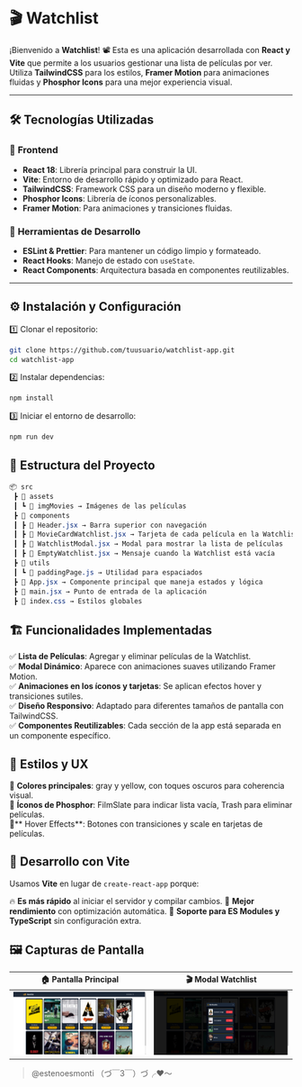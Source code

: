 # 🎬 Watchlist

¡Bienvenido a **Watchlist**! 📽️ Esta es una aplicación desarrollada con **React y Vite** que permite a los usuarios gestionar una lista de películas por ver. Utiliza **TailwindCSS** para los estilos, **Framer Motion** para animaciones fluidas y **Phosphor Icons** para una mejor experiencia visual. 

---

## 🛠️ Tecnologías Utilizadas

### 📌 **Frontend**
- **React 18**: Librería principal para construir la UI.
- **Vite**: Entorno de desarrollo rápido y optimizado para React.
- **TailwindCSS**: Framework CSS para un diseño moderno y flexible.
- **Phosphor Icons**: Librería de íconos personalizables.
- **Framer Motion**: Para animaciones y transiciones fluidas.

### 🔗 **Herramientas de Desarrollo**
- **ESLint & Prettier**: Para mantener un código limpio y formateado.
- **React Hooks**: Manejo de estado con `useState`.
- **React Components**: Arquitectura basada en componentes reutilizables.

---

## ⚙️ Instalación y Configuración

1️⃣ Clonar el repositorio:
```bash
git clone https://github.com/tuusuario/watchlist-app.git
cd watchlist-app
```
2️⃣ Instalar dependencias:
```bash
npm install
```
3️⃣ Iniciar el entorno de desarrollo:
```bash
npm run dev
```

## 📂 Estructura del Proyecto
```css
📦 src
 ┣ 📂 assets
 ┃ ┗ 📂 imgMovies → Imágenes de las películas
 ┣ 📂 components
 ┃ ┣ 📜 Header.jsx → Barra superior con navegación
 ┃ ┣ 📜 MovieCardWatchlist.jsx → Tarjeta de cada película en la Watchlist
 ┃ ┣ 📜 WatchlistModal.jsx → Modal para mostrar la lista de películas
 ┃ ┣ 📜 EmptyWatchlist.jsx → Mensaje cuando la Watchlist está vacía
 ┣ 📂 utils
 ┃ ┗ 📜 paddingPage.js → Utilidad para espaciados
 ┣ 📜 App.jsx → Componente principal que maneja estados y lógica
 ┣ 📜 main.jsx → Punto de entrada de la aplicación
 ┣ 📜 index.css → Estilos globales

```

## 🏗️ Funcionalidades Implementadas
✅ **Lista de Películas**: Agregar y eliminar películas de la Watchlist.  
✅ **Modal Dinámico**: Aparece con animaciones suaves utilizando Framer Motion.  
✅ **Animaciones en los íconos y tarjetas**: Se aplican efectos hover y transiciones sutiles.  
✅ **Diseño Responsivo**: Adaptado para diferentes tamaños de pantalla con TailwindCSS.  
✅ **Componentes Reutilizables**: Cada sección de la app está separada en un componente específico.  

## 🎨 Estilos y UX
🔹 **Colores principales**: gray y yellow, con toques oscuros para coherencia visual.  
🔹 **Íconos de Phosphor**: FilmSlate para indicar lista vacía, Trash para eliminar películas.  
🔹** Hover Effects**: Botones con transiciones y scale en tarjetas de películas.  

## 🚀 Desarrollo con Vite
Usamos **Vite** en lugar de ``create-react-app`` porque:

🔥 **Es más rápido** al iniciar el servidor y compilar cambios.
🚀 **Mejor rendimiento** con optimización automática.
🎯 **Soporte para ES Modules y TypeScript** sin configuración extra.

## 🖼️ Capturas de Pantalla

| 🏠 Pantalla Principal | 🎬 Modal Watchlist |
|----------------------|------------------|
| ![alt text](image.png) | ![alt text](image-1.png) |

> @estenoesmonti （づ￣3￣）づ╭❤️～